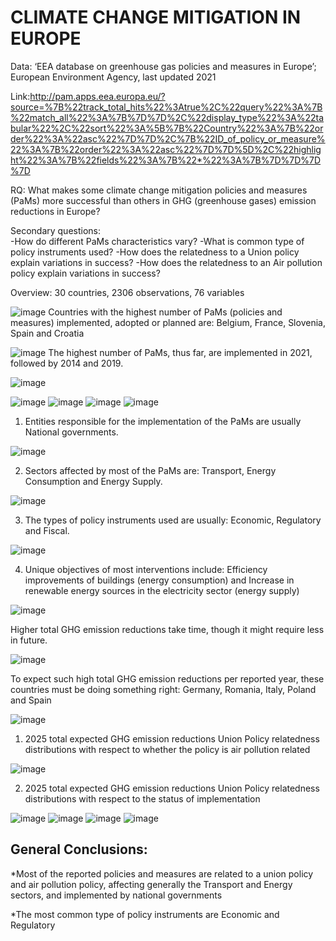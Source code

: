 # CLIMATE CHANGE MITIGATION IN EUROPE

Data: ‘EEA database on greenhouse gas policies and measures in Europe’; 
European Environment Agency, last updated 2021 



Link:http://pam.apps.eea.europa.eu/?source=%7B%22track_total_hits%22%3Atrue%2C%22query%22%3A%7B%22match_all%22%3A%7B%7D%7D%2C%22display_type%22%3A%22tabular%22%2C%22sort%22%3A%5B%7B%22Country%22%3A%7B%22order%22%3A%22asc%22%7D%7D%2C%7B%22ID_of_policy_or_measure%22%3A%7B%22order%22%3A%22asc%22%7D%7D%5D%2C%22highlight%22%3A%7B%22fields%22%3A%7B%22*%22%3A%7B%7D%7D%7D%7D

RQ: 
What makes some climate change mitigation policies and measures (PaMs) more successful than others in GHG (greenhouse gases) emission reductions in Europe?

Secondary questions:	
-How do different PaMs characteristics vary?
-What is common type of policy instruments used?
-How does the relatedness to a Union policy explain variations in success? 
-How does the relatedness to an Air pollution policy explain variations in success?




Overview: 30 countries, 2306 observations, 76 variables 


![image](https://user-images.githubusercontent.com/49118489/191823088-047e7efd-486c-4823-a33a-578b33a2eca1.png)
Countries with the highest number of PaMs (policies and measures) implemented, adopted or planned are:
Belgium, France, Slovenia, Spain and Croatia


![image](https://user-images.githubusercontent.com/49118489/191823397-7e313689-23e1-4454-9f6c-488b55bdfa72.png)
The highest number of PaMs, thus far, are implemented in 2021, followed by 2014 and 2019.



![image](https://user-images.githubusercontent.com/49118489/191823462-50ffc10d-611e-41d7-b9fd-9208a2dff3be.png)

![image](https://user-images.githubusercontent.com/49118489/191823625-8b39d5a2-0875-498a-8f44-9b14c9ce5b95.png)
![image](https://user-images.githubusercontent.com/49118489/191823658-4131baf7-cadc-47aa-9deb-8b5f5e411883.png)
![image](https://user-images.githubusercontent.com/49118489/191823730-00ca46e4-5ead-4245-a996-2c50df4b38ea.png)
![image](https://user-images.githubusercontent.com/49118489/191823821-c1918198-9c95-4639-9eca-63cfd4ac87db.png)

1. Entities responsible for the implementation of the PaMs are usually National governments. 

![image](https://user-images.githubusercontent.com/49118489/191823898-4ee89a44-2ac4-4a8d-9fbd-669474a22b2b.png)

2. Sectors affected by most of the PaMs are: Transport, Energy Consumption and Energy Supply. 

![image](https://user-images.githubusercontent.com/49118489/191823985-b3e5b936-aad4-4c35-a543-980d5a885108.png)

3. The types of policy instruments used are usually: Economic, Regulatory and Fiscal.  

![image](https://user-images.githubusercontent.com/49118489/191823960-72aa3d2b-6e9f-469b-a981-ee45a1a71db7.png)

4. Unique objectives of most interventions include: Efficiency improvements of buildings (energy consumption)  and Increase in renewable energy sources in the electricity sector (energy supply)  


![image](https://user-images.githubusercontent.com/49118489/191824118-e58b2bbf-c9a2-47fb-a5f8-457d4233397b.png)

Higher total GHG emission reductions take time, though it might require less in future.


![image](https://user-images.githubusercontent.com/49118489/191824194-7fce8ab8-c30b-4fb4-83d2-82723ce20ea9.png)

To expect such high total GHG emission reductions per reported year, these countries must be doing something right: 
Germany, Romania, Italy, Poland and Spain 


![image](https://user-images.githubusercontent.com/49118489/191824281-33684c20-c549-439e-bbe4-ec25d1732785.png)

1. 2025 total expected GHG emission reductions Union Policy relatedness distributions with respect to whether the policy is air pollution related

![image](https://user-images.githubusercontent.com/49118489/191824436-a5734c47-a742-4fd8-a6ab-51d989ed6183.png)

2. 2025 total expected GHG emission reductions Union Policy relatedness distributions with respect to the status of implementation


![image](https://user-images.githubusercontent.com/49118489/191824685-5f3b98bb-834f-4a60-a8a7-0d251882eed7.png)
![image](https://user-images.githubusercontent.com/49118489/191824856-609de8a5-1966-46a9-8074-ba660f640d89.png)
![image](https://user-images.githubusercontent.com/49118489/191824867-fa48681e-7ac3-4e9b-ac52-d8c48c52a10d.png)
![image](https://user-images.githubusercontent.com/49118489/191824879-8eb9cf4b-c5e0-4fbd-a54f-c5e5359a1e60.png)



General Conclusions:
--------------------

*Most of the reported policies and measures are related to a union policy and air pollution policy, 
affecting generally the Transport and Energy sectors, and implemented by national governments

*The most common type of policy instruments are Economic and Regulatory











